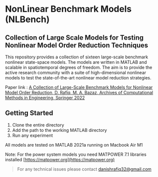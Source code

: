 # NonLinear Benchmark Models (NLBench)
## Collection of Large Scale Models for Testing Nonlinear Model Order Reduction Techniques
This repository provides a collection of sixteen large-scale benchmark nonlinear state-space models. The models are written in MATLAB and scalable in spatiotemporal degrees of freedom. The aim is to provide the active research community with a suite of high-dimensional nonlinear models to test the state-of-the-art nonlinear model reduction strategies. 

Paper link : [A Collection of Large-Scale Benchmark Models for Nonlinear Model Order Reduction, D. Rafiq, M. A. Bazaz, Archives of Computational Methods in Engineering, Springer 2022](https://link.springer.com/article/10.1007/s11831-022-09789-6) 

## Getting Started
1. Clone the entire directory
2. Add the path to the working MATLAB directory
3. Run any experiment

All models are tested on MATLAB 2021a running on Macbook Air M1

Note: For the power system models you need MATPOWER 7.1 libraries installed [https://matpower.org](https://matpower.org)

> For any technical issues please contact danishrafiq32@gmail.com
